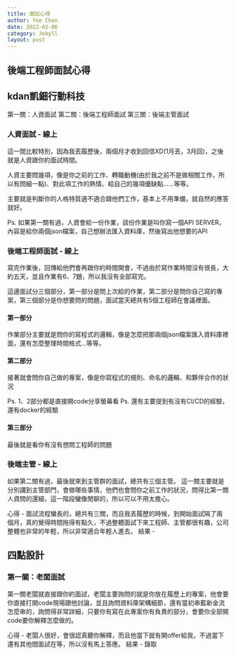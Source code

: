 ```yaml
---
title: 面試心得
author: Yee Chen
date: 2022-02-06
category: Jekyll
layout: post
---
```




後端工程師面試心得
------


## kdan凱鈿行動科技

第一關：人資面試
第二關：後端工程師面試
第三關：後端主管面試


### 人資面試 - 線上

這一間比較特別，因為我丟履歷後，兩個月才收到回信XD(1月丟，3月回)，之後就是人資跟你約面試時間。   
     
人資主要問幾項，像是你之前的工作、轉職動機(由於我之前不是做相關工作，所以有問細一點)、對此項工作的熱情、給自己的幾項優缺點......等等。   

主要就是判斷你的人格特質適不適合跟他們工作，基本上不用準備，就自然的應答就好。


Ps. 如果第一關有過，人資會給一份作業，該份作業是叫你寫一個API SERVER，內容是給你兩個json檔案，自己想辦法匯入資料庫，然後寫出他想要的API

### 後端工程師面試 - 線上

寫完作業後，回傳給他們會再跟你約時間開會，不過由於寫作業時間沒有很長，大約五天，並且作業有6、7題，所以我沒有全部寫完。

這邊面試分三個部分，第一部分是問上次給的作業，第二部分是問你自己寫的專案，第三個部分是你想要問的問題，面試當天總共有5個工程師在會議裡面。

#### 第一部分
作業部分主要就是問你的寫程式的邏輯，像是怎麼把那兩個json檔案匯入資料庫裡面，還有怎麼整理時間格式...等等。

#### 第二部分
接著就會問你自己做的專案，像是你寫程式的規則、命名的邏輯、和夥伴合作的狀況

Ps. 1、2部分都是直接開code分享螢幕看
Ps. 還有主要提到有沒有CI/CD的經驗，還有docker的經驗

#### 第三部分

最後就是看你有沒有想問工程師的問題


### 後端主管 - 線上

如果第二關有過，最後就來到主管群的面試，總共有三個主管。
這一關主要就是分別講到主管部門，會做哪些事情，他們也會問你之前工作的狀況，問得比第一關人資問的還細，這一階段蠻像閒聊的，所以可以不用太擔心。




心得 - 面試流程蠻長的，總共有三關，而且我丟履歷的時候，到開始面試隔了兩個月，真的覺得時間拖得有點久，不過整體面試下來工程師、主管都很有趣，公司整體也非常的年輕，所以非常適合年輕人進去。
結果 - 


## 四點設計

### 第一關：老闆面試

第一關老闆就直接跟你約面試，老闆主要詢問的就是你放在履歷上的專案，他會要你直接打開code現場跟他討論，並且詢問資料庫架構細節，還有當初串藍新金流怎麼串的，詢問得非常詳細，只要你有寫在此專案你有負責的部分，會要你全部開code要你解釋怎麼做的。

心得 - 老闆人很好，會很認真聽你解釋，而且他當下就有開offer給我，不過當下還有其他間面試在等，所以沒有馬上答應。
結果 - 錄取








